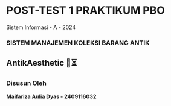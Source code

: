 # POST-TEST 1 PRAKTIKUM PBO

Sistem Informasi - A - 2024
 
### **SISTEM MANAJEMEN KOLEKSI BARANG ANTIK**

**AntikAesthetic 🔎⏳**
 ---------------------------------------------------------------------
### **Disusun Oleh**

**Maifariza Aulia Dyas - 2409116032**
